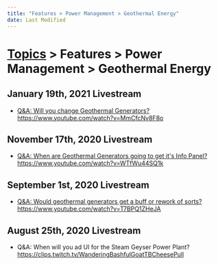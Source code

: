 ```yaml
---
title: "Features > Power Management > Geothermal Energy"
date: Last Modified
---
```

# [Topics](../../../topics.md) > Features > Power Management > Geothermal Energy

## January 19th, 2021 Livestream
* [Q&A: Will you change Geothermal Generators?](../../../transcriptions/yt-MmCfcNv8F8o.md) https://www.youtube.com/watch?v=MmCfcNv8F8o

## November 17th, 2020 Livestream
* [Q&A: When are Geothermal Generators going to get it's Info Panel?](../../../transcriptions/yt-WTfWu44SQ1k.md) https://www.youtube.com/watch?v=WTfWu44SQ1k

## September 1st, 2020 Livestream
* [Q&A: Would geothermal generators get a buff or rework of sorts?](../../../transcriptions/yt-T7BPQ1ZHeJA.md) https://www.youtube.com/watch?v=T7BPQ1ZHeJA

## August 25th, 2020 Livestream
* Q&A: When will you ad UI for the Steam Geyser Power Plant? https://clips.twitch.tv/WanderingBashfulGoatTBCheesePull
